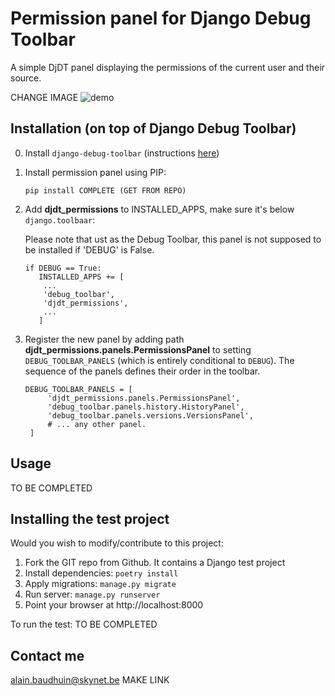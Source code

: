 # Permission panel for Django Debug Toolbar 

<!--- 
![License](https://img.shields.io/pypi/l/django-clearcache)
![Django versions](https://img.shields.io/pypi/djversions/django-clearcache)
![Python versions](https://img.shields.io/pypi/pyversions/django-clearcache)
-->

A simple DjDT panel displaying the permissions of the current user and their source. 

CHANGE IMAGE
![demo](https://raw.githubusercontent.com/timonweb/django-clearcache/master/demo.gif)

## Installation (on top of Django Debug Toolbar)

0. Install `django-debug-toolbar` (instructions [here](https://django-debug-toolbar.readthedocs.io/en/latest/installation.html))


1. Install permission panel using PIP:

      ```
      pip install COMPLETE (GET FROM REPO)
      ```
<!---
      ```
      pip install djdt-permissions
      ```
-->

2. Add **djdt_permissions** to INSTALLED_APPS, make sure it's below `django.toolbaar`:

   Please note that ust as the Debug Toolbar, this panel is not supposed to be installed if 'DEBUG' is False.

      ```
      if DEBUG == True:
         INSTALLED_APPS += [
          ...
          'debug_toolbar',
          'djdt_permissions',
          ...
         ]
      ```

3. Register the new panel by adding path **djdt_permissions.panels.PermissionsPanel** 
 to setting `DEBUG_TOOLBAR_PANELS` (which is entirely conditional to `DEBUG`). The 
 sequence of the panels defines their order in the toolbar.

   ```
   DEBUG_TOOLBAR_PANELS = [
        'djdt_permissions.panels.PermissionsPanel',
        'debug_toolbar.panels.history.HistoryPanel',
        'debug_toolbar.panels.versions.VersionsPanel',
        # ... any other panel.
    ]
   ```
<!--- Currently no migrations 
   4. Apply migrations:

   ```
   manage.py migrate [--database=<your_database>] [--settings=<your_settings>]
   ```
-->
## Usage

TO BE COMPLETED 


## Installing the test project

Would you wish to modify/contribute to this project:
1. Fork the GIT repo from Github. It contains a Django test project
2. Install dependencies: `poetry install`
3. Apply migrations: `manage.py migrate`
4. Run server: `manage.py runserver`
5. Point your browser at http://localhost:8000

To run the test:
TO BE COMPLETED

## Contact me

alain.baudhuin@skynet.be   MAKE LINK
